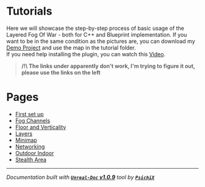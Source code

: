 # Tutorials

Here we will showcase the step-by-step process of basic usage of the Layered Fog Of War - both for C++ and Blueprint
implementation. If you want to be in the same condition as the pictures are, you can download my
[Demo Project](https://github.com/gandoulf/LayeredFOW_Demo) and use the map in the tutorial folder. <br />
If you need help installing the plugin, you can watch this [Video](https://www.youtube.com/watch?v=B9pieujL91c).

> **/!\ The links under apparently don't work, I'm trying to figure it out, please use the links on the left <br />**


# Pages

- [First set up](/book/Tutorials/First_set_up.md)
- [Fog Channels](/book/Tutorials/FogChannels.md)
- [Floor and Verticality](/book/Tutorials/Floor_Verticality.md)
- [Layers](/book/Tutorials/Layers.md)
- [Minimap](/book/Tutorials/Minimap.md)
- [Networking](/book/Tutorials/Networking.md)
- [Outdoor Indoor](/book/Tutorials/Outdoor_Indoor.md)
- [Stealth Area](/book/Tutorials/StealthArea.md)

---
_Documentation built with [**`Unreal-Doc` v1.0.9**](https://github.com/PsichiX/unreal-doc) tool by [**`PsichiX`**](https://github.com/PsichiX)_